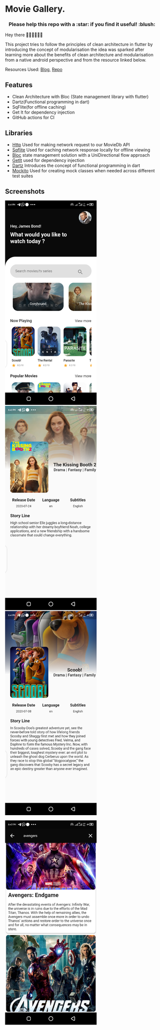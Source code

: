 
# Movie Gallery.

<h3 align="center">Please help this repo with a :star: if you find it useful! :blush:</h3>

Hey there 👋🏼👋🏼👋🏼

This project tries to follow the principles of clean architecture in flutter by introducing the 
concept of modularisation the idea was sparked after learning more about the benefits of 
clean architecture and modularisation from a native android perspective and from the resource linked below.

Resources Used: 
[Blog](https://medium.com/flutter-community/modular-flutter-apps-design-and-considerations-59c5ac65352),
[Repo](https://github.com/Vanethos/flutter_modular_app/tree/feature/modular_approach)

## Features
* Clean Architecture with Bloc (State management library with flutter)
* Dartz(Functional programming in dart)
* SqFlite(for offline caching)
* Get It for dependency injection
* GitHub actions for CI

## Libraries
* [Http](https://pub.dev/packages/http) Used for making network request to our MovieDb API
* [Sqflite](https://pub.dev/packages/sqflite) Used for caching network response locally for offline viewing 
* [Bloc](https://pub.dev/packages/flutter_bloc) state management solution with a UniDirectional flow approach
* [GetIt](https://pub.dev/packages/flutter_bloc) used for dependency injection
* [Dartz](https://pub.dev/packages/flutter_bloc) Introduces the concept of functional programming in dart
* [Mockito](https://pub.dev/packages/flutter_bloc) Used for creating mock classes when needed across different test suites

## Screenshots
<p float="left">
  <img src="https://github.com/KingsleyUsoroeno/Flutter-Movies-Upstream/blob/master/screenshots/home_screen.png" width="300" />
  <img src="https://github.com/KingsleyUsoroeno/Flutter-Movies-Upstream/blob/master/screenshots/kissing_booth_detail_screen.png" width="300" /> 
  <img src="https://github.com/KingsleyUsoroeno/Flutter-Movies-Upstream/blob/master/screenshots/scooby_detailed_screen.png"   width="300" />
</p>

<p float="left">
  <img src="https://github.com/KingsleyUsoroeno/Flutter-Movies-Upstream/blob/master/screenshots/search_result.png" width="300" />
</p>
